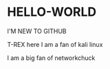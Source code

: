 # HELLO-WORLD

I'M NEW TO GITHUB

T-REX here I am a fan of kali linux

I am a big fan of networkchuck
